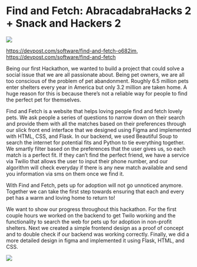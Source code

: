 # Find and Fetch: AbracadabraHacks 2 + Snack and Hackers 2

![](https://i.imgur.com/kcyLXH5.jpg)

https://devpost.com/software/find-and-fetch-o682im,
https://devpost.com/software/find-and-fetch

Being our first Hackathon, we wanted to build a project that could solve a social issue that we are all passionate about. Being pet owners, we are all too conscious of the problem of pet abandonment. Roughly 6.5 million pets enter shelters every year in America but only 3.2 million are taken home. A huge reason for this is because there’s not a reliable way for people to find the perfect pet for themselves.

Find and Fetch is a website that helps loving people find and fetch lovely pets. We ask people a series of questions to narrow down on their search and provide them with all the matches based on their preferences through our slick front end interface that we designed using Figma and implemented with HTML, CSS, and Flask. In our backend, we used Beautiful Soup to search the internet for potential fits and Python to tie everything together. We smartly filter based on the preferences that the user gives us, so each match is a perfect fit. If they can’t find the perfect friend, we have a service via Twilio that allows the user to input their phone number, and our algorithm will check everyday if there is any new match available and send you information via sms on them once we find it.

With Find and Fetch, pets up for adoption will not go unnoticed anymore. Together we can take the first step towards ensuring that each and every pet has a warm and loving home to return to!

We want to show our progress throughout this hackathon. For the first couple hours we worked on the backend to get Twilo working and the functionality to search the web for pets up for adoption in non-profit shelters. Next we created a simple frontend design as a proof of concept and to double check if our backend was working correctly. Finally, we did a more detailed design in figma and implemented it using Flask, HTML, and CSS. 

![](https://i.imgur.com/MokevQ9.jpg)

